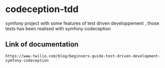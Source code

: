 # codeception-tdd

symfony project with some features of test driven developpement , those tests has been realised with symfony codeception

## Link of documentation

`https://www.twilio.com/blog/beginners-guide-test-driven-development-symfony-codeception`
